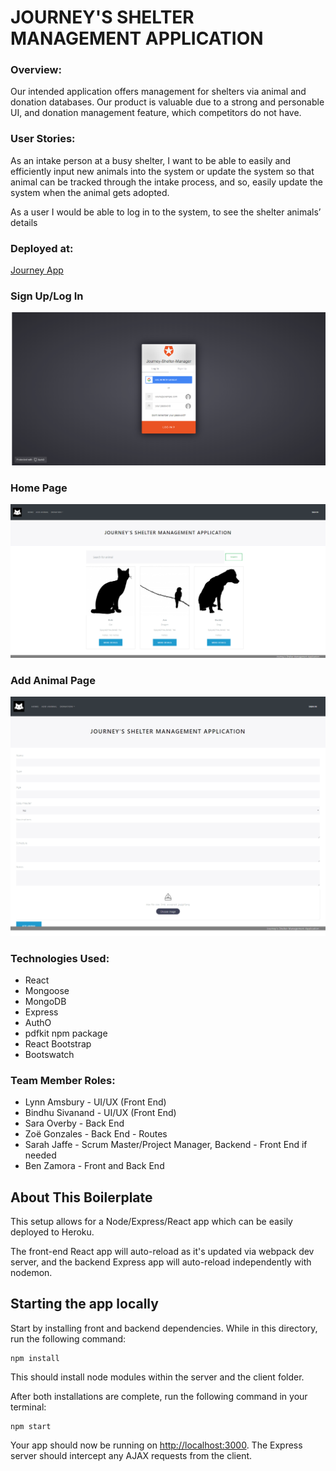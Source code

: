 # JOURNEY'S SHELTER MANAGEMENT APPLICATION

### Overview:

Our intended application offers management for shelters via animal and donation
databases. Our product is valuable due to a strong and personable UI, and
donation management feature, which competitors do not have.

### User Stories:

As an intake person at a busy shelter, I want to be able to easily and efficiently input new animals into the system or update the system so that animal can be tracked through the intake process, and so, easily update the system when the animal gets adopted.

As a user I would be able to log in to the system, to see the shelter animals’ details

### Deployed at: 
[Journey App](https://journey-shelter-manager.herokuapp.com/)


### Sign Up/Log In

![Sign Up/Log In](client/src/images/SignLogin.png)



### Home Page


![Home](client/src/images/Home.PNG)


### Add Animal Page


![Home](client/src/images/AddAnimal.png)



### Technologies Used:
<ul>
<li>React</li>
<li>Mongoose</li>
<li>MongoDB</li>
<li>Express</li>
<li>AuthO</li>
<li>pdfkit npm package</li>
<li>React Bootstrap</li>
<li>Bootswatch</li>
</ul>



### Team Member Roles:
<ul>
<li>Lynn Amsbury - UI/UX (Front End)</li>
<li>Bindhu Sivanand - UI/UX (Front End)</li>
<li>Sara Overby - Back End</li>
<li>Zoë Gonzales - Back End - Routes</li>
<li>Sarah Jaffe - Scrum Master/Project Manager, Backend - Front End if needed</li>
<li>Ben Zamora - Front and Back End</li>
</ul>

## About This Boilerplate

This setup allows for a Node/Express/React app which can be easily deployed to Heroku.

The front-end React app will auto-reload as it's updated via webpack dev server, and the backend Express app will auto-reload independently with nodemon.

## Starting the app locally

Start by installing front and backend dependencies. While in this directory, run the following command:

```
npm install
```

This should install node modules within the server and the client folder.

After both installations are complete, run the following command in your terminal:

```
npm start
```

Your app should now be running on <http://localhost:3000>. The Express server should intercept any AJAX requests from the client.